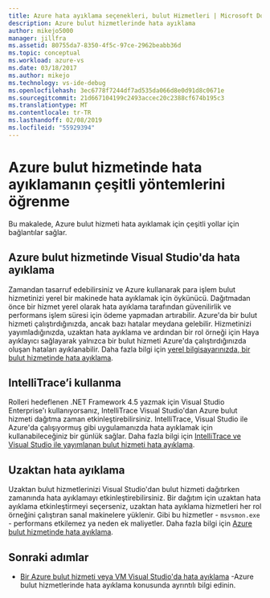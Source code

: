 ```yaml
---
title: Azure hata ayıklama seçenekleri, bulut Hizmetleri | Microsoft Docs
description: Azure bulut hizmetlerinde hata ayıklama
author: mikejo5000
manager: jillfra
ms.assetid: 80755da7-8350-4f5c-97ce-2962beabb36d
ms.topic: conceptual
ms.workload: azure-vs
ms.date: 03/18/2017
ms.author: mikejo
ms.technology: vs-ide-debug
ms.openlocfilehash: 3ec6778f7244df7ad535da066d8e0d91d8c0671e
ms.sourcegitcommit: 21d667104199c2493accec20c2388cf674b195c3
ms.translationtype: MT
ms.contentlocale: tr-TR
ms.lasthandoff: 02/08/2019
ms.locfileid: "55929394"
---
```

# <a name="learn-the-various-ways-to-debug-an-azure-cloud-service"></a>Azure bulut hizmetinde hata ayıklamanın çeşitli yöntemlerini öğrenme
Bu makalede, Azure bulut hizmeti hata ayıklamak için çeşitli yollar için bağlantılar sağlar.

## <a name="debugging-an-azure-cloud-service-in-visual-studio"></a>Azure bulut hizmetinde Visual Studio'da hata ayıklama
Zamandan tasarruf edebilirsiniz ve Azure kullanarak para işlem bulut hizmetinizi yerel bir makinede hata ayıklamak için öykünücü. Dağıtmadan önce bir hizmet yerel olarak hata ayıklama tarafından güvenilirlik ve performans işlem süresi için ödeme yapmadan artırabilir. Azure'da bir bulut hizmeti çalıştırdığınızda, ancak bazı hatalar meydana gelebilir. Hizmetinizi yayımladığınızda, uzaktan hata ayıklama ve ardından bir rol örneği için Haya ayıklayıcı sağlayarak yalnızca bir bulut hizmeti Azure'da çalıştırdığınızda oluşan hataları ayıklanabilir. Daha fazla bilgi için [yerel bilgisayarınızda, bir bulut hizmetinde hata ayıklama](vs-azure-tools-debug-cloud-services-virtual-machines.md#debug-your-cloud-service-on-your-local-computer).

## <a name="using-intellitrace"></a>IntelliTrace’i kullanma
Rolleri hedeflenen .NET Framework 4.5 yazmak için Visual Studio Enterprise'ı kullanıyorsanız, IntelliTrace Visual Studio'dan Azure bulut hizmeti dağıtma zaman etkinleştirebilirsiniz. IntelliTrace, Visual Studio ile Azure'da çalışıyormuş gibi uygulamanızda hata ayıklamak için kullanabileceğiniz bir günlük sağlar. Daha fazla bilgi için [IntelliTrace ve Visual Studio ile yayımlanan bulut hizmeti hata ayıklama](http://go.microsoft.com/fwlink/p/?LinkId=623016).

## <a name="remote-debugging"></a>Uzaktan hata ayıklama
Uzaktan bulut hizmetlerinizi Visual Studio'dan bulut hizmeti dağıtırken zamanında hata ayıklamayı etkinleştirebilirsiniz. Bir dağıtım için uzaktan hata ayıklama etkinleştirmeyi seçerseniz, uzaktan hata ayıklama hizmetleri her rol örneğini çalıştıran sanal makinelere yüklenir. Gibi bu hizmetler - `msvsmon.exe` - performans etkilemez ya neden ek maliyetler. Daha fazla bilgi için [Azure bulut hizmetinde hata ayıklama](vs-azure-tools-debug-cloud-services-virtual-machines.md#debug-a-cloud-service-in-azure).

## <a name="next-steps"></a>Sonraki adımlar
- [Bir Azure bulut hizmeti veya VM Visual Studio'da hata ayıklama](./vs-azure-tools-debug-cloud-services-virtual-machines.md) -Azure bulut hizmetlerinde hata ayıklama konusunda ayrıntılı bilgi edinin.